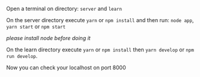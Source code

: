 Open a terminal on directory: `server` and `learn`

On the server directory execute `yarn` or `npm install` and then run:
`node app`, `yarn start` or `npm start`

_please install node before doing it_

On the learn directory execute `yarn` or `npm install` then `yarn develop` or `npm run develop`.

Now you can check your localhost on port 8000
